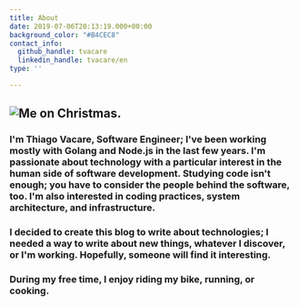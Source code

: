 ```yaml
---
title: About
date: 2019-07-06T20:13:19.000+00:00
background_color: "#B4CEC8"
contact_info:
  github_handle: tvacare
  linkedin_handle: tvacare/en
type: ''

---
```

## ![Me on Christmas.](https://app.forestry.io/sites/mfzpywdqokx5kg/body-media//images/me.png "Me")

### I'm Thiago Vacare, Software Engineer; I've been working mostly with Golang and Node.js in the last few years. I'm passionate about technology with a particular interest in the human side of software development. Studying code isn't enough; you have to consider the people behind the software, too. I'm also interested in coding practices, system architecture, and infrastructure.

### I decided to create this blog to write about technologies; I needed a way to write about new things, whatever I discover, or I'm working. Hopefully, someone will find it interesting.

### During my free time, I enjoy riding my bike, running, or cooking.